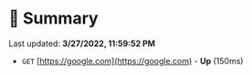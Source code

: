 # 📖 Summary
Last updated: **3/27/2022, 11:59:52 PM**

- `GET` [https://google.com](https://google.com) - **Up** (150ms)
